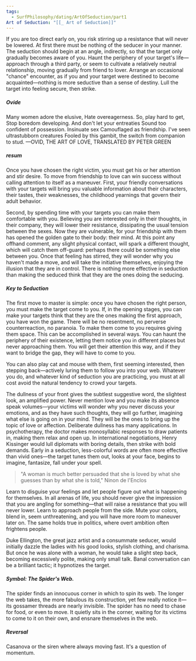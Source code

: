 ```yaml
---
tags:
  - SurfPhilosophy/dating/ArtOfSeduction/part1
Art of Seduction: "[[_ Art of Seduction]]"
---
```

If you are too direct early on, you risk stirring up a resistance that will never be lowered. At first there must be nothing of the seducer in your manner. The seduction should begin at an angle, indirectly, so that the target only gradually becomes aware of you. Haunt the periphery of your target's life—approach through a third party, or seem to cultivate a relatively neutral relationship, moving gradually from friend to lover. Arrange an occasional "chance" encounter, as if you and your target were destined to become acquainted—nothing is more seductive than a sense of destiny. Lull the target into feeling secure, then strike.

##### Ovide
Many women adore the elusive, Hate overeagerness. So, play hard to get, Stop boredom developing. And don't let your entreaties Sound too confident of possession. Insinuate sex Camouflaged as friendship. I've seen ultrastubborn creatures Fooled by this gambit, the switch from companion to stud.
—OVID, THE ART OF LOVE, TRANSLATED BY PETER GREEN

##### resum
Once you have chosen the right victim, you must get his or her attention and stir desire. To move from friendship to love can win success without calling attention to itself as a maneuver. First, your friendly conversations with your targets will bring you valuable information about their characters, their tastes, their weaknesses, the childhood yearnings that govern their adult behavior.

Second, by spending time with your targets you can make them comfortable with you. Believing you are interested only in their thoughts, in their company, they will lower their resistance, dissipating the usual tension between the sexes. Now they are vulnerable, for your friendship with them has opened the golden gate to their body: their mind. At this point any offhand comment, any slight physical contact, will spark a different thought, which will catch them off-guard: perhaps there could be something else between you. Once that feeling has stirred, they will wonder why you haven't made a move, and will take the initiative themselves, enjoying the illusion that they are in control. There is nothing more effective in seduction than making the seduced think that they are the ones doing the seducing.

##### Key to Seduction
The first move to master is simple: once you have chosen the right person, you must make the target come to you. If, in the opening stages, you can make your targets think that they are the ones making the first approach, you have won the game. There will be no resentment, no perverse counterreaction, no paranoia. To make them come to you requires giving them space. This can be accomplished in several ways. You can haunt the periphery of their existence, letting them notice you in different places but never approaching them. You will get their attention this way, and if they want to bridge the gap, they will have to come to you.

You can also play cat and mouse with them, first seeming interested, then stepping back—actively luring them to follow you into your web. Whatever you do, and whatever kind of seduction you are practicing, you must at all cost avoid the natural tendency to crowd your targets.

The dullness of your front gives the subtlest suggestive word, the slightest look, an amplified power. Never mention love and you make its absence speak volumes—your victims will wonder why you never discuss your emotions, and as they have such thoughts, they will go further, imagining what else is going on in your mind. They will be the ones to bring up the topic of love or affection. Deliberate dullness has many applications. In psychotherapy, the doctor makes monosyllabic responses to draw patients in, making them relax and open up. In international negotiations, Henry Kissinger would lull diplomats with boring details, then strike with bold demands. Early in a seduction, less-colorful words are often more effective than vivid ones—the target tunes them out, looks at your face, begins to imagine, fantasize, fall under your spell.

> "A woman is much better persuaded that she is loved by what she guesses than by what she is told," Ninon de l'Enclos

Learn to disguise your feelings and let people figure out what is happening for themselves. In all arenas of life, you should never give the impression that you are angling for something—that will raise a resistance that you will never lower. Learn to approach people from the side. Mute your colors, blend in, seem unthreatening, and you will have more room to maneuver later on. The same holds true in politics, where overt ambition often frightens people.

Duke Ellington, the great jazz artist and a consummate seducer, would initially dazzle the ladies with his good looks, stylish clothing, and charisma. But once he was alone with a woman, he would take a slight step back, becoming excessively polite, making only small talk. Banal conversation can be a brilliant tactic; it hypnotizes the target.

##### Symbol: The Spider's Web.
The spider finds an innocuous corner in which to spin its web. The longer the web takes, the more fabulous its construction, yet few really notice it—its gossamer threads are nearly invisible. The spider has no need to chase for food, or even to move. It quietly sits in the corner, waiting for its victims to come to it on their own, and ensnare themselves in the web.

##### Reversal
Casanova or the siren where always moving fast. It's a question of momentum.
